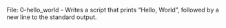 File: 0-hello_world - Writes a script that prints “Hello, World”, followed by a new line to the standard output.
